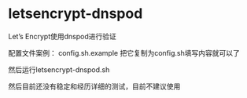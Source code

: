 # letsencrypt-dnspod
Let’s Encrypt使用dnspod进行验证

配置文件案例：
    config.sh.example
把它复制为config.sh填写内容就可以了

然后运行letsencrypt-dnspod.sh

然后目前还没有稳定和经历详细的测试，目前不建议使用